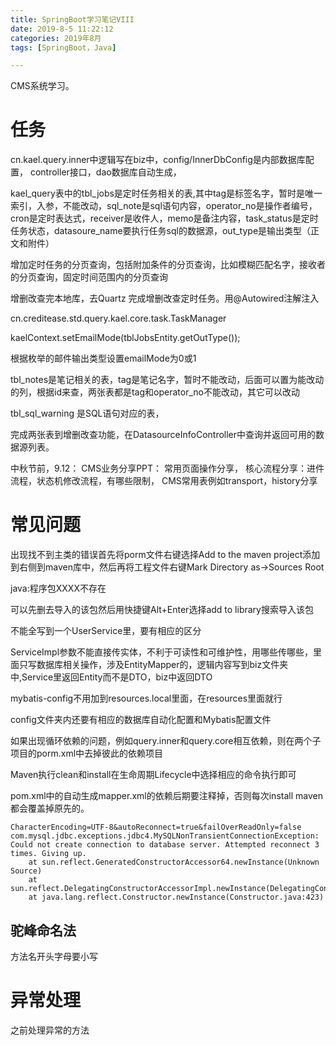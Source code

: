 ```yaml
---
title: SpringBoot学习笔记VIII
date: 2019-8-5 11:22:12
categories: 2019年8月
tags: [SpringBoot，Java]

---
```


CMS系统学习。

<!-- more -->
# 任务
cn.kael.query.inner中逻辑写在biz中，config/InnerDbConfig是内部数据库配置，
controller接口，dao数据库自动生成，


kael_query表中的tbl_jobs是定时任务相关的表,其中tag是标签名字，暂时是唯一索引，入参，不能改动，sql_note是sql语句内容，operator_no是操作者编号，cron是定时表达式，receiver是收件人，memo是备注内容，task_status是定时任务状态，datasoure_name要执行任务sql的数据源，out_type是输出类型（正文和附件）

增加定时任务的分页查询，包括附加条件的分页查询，比如模糊匹配名字，接收者的分页查询，固定时间范围内的分页查询

增删改查完本地库，去Quartz 完成增删改查定时任务。用@Autowired注解注入

cn.creditease.std.query.kael.core.task.TaskManager

kaelContext.setEmailMode(tblJobsEntity.getOutType());

根据枚举的邮件输出类型设置emailMode为0或1

tbl_notes是笔记相关的表，tag是笔记名字，暂时不能改动，后面可以置为能改动的列，根据id来查，两张表都是tag和operator_no不能改动，其它可以改动

tbl_sql_warning 是SQL语句对应的表，

完成两张表到增删改查功能，在DatasourceInfoController中查询并返回可用的数据源列表。

中秋节前，9.12：
CMS业务分享PPT：
常用页面操作分享，
核心流程分享：进件流程，状态机修改流程，有哪些限制，
CMS常用表例如transport，history分享

# 常见问题
出现找不到主类的错误首先将porm文件右键选择Add to the maven project添加到右侧到maven库中，然后再将工程文件右键Mark Directory as->Sources Root

java:程序包XXXX不存在

可以先删去导入的该包然后用快捷键Alt+Enter选择add to library搜索导入该包


不能全写到一个UserService里，要有相应的区分

ServiceImpl参数不能直接传实体，不利于可读性和可维护性，用哪些传哪些，里面只写数据库相关操作，涉及EntityMapper的，逻辑内容写到biz文件夹中,Service里返回Entity而不是DTO，biz中返回DTO

mybatis-config不用加到resources.local里面，在resources里面就行

config文件夹内还要有相应的数据库自动化配置和Mybatis配置文件

如果出现循环依赖的问题，例如query.inner和query.core相互依赖，则在两个子项目的porm.xml中去掉彼此的依赖项目

Maven执行clean和install在生命周期Lifecycle中选择相应的命令执行即可

pom.xml中的自动生成mapper.xml的依赖后期要注释掉，否则每次install maven都会覆盖掉原先的。

    CharacterEncoding=UTF-8&autoReconnect=true&failOverReadOnly=false
    com.mysql.jdbc.exceptions.jdbc4.MySQLNonTransientConnectionException: Could not create connection to database server. Attempted reconnect 3 times. Giving up.
    	at sun.reflect.GeneratedConstructorAccessor64.newInstance(Unknown Source)
    	at sun.reflect.DelegatingConstructorAccessorImpl.newInstance(DelegatingConstructorAccessorImpl.java:45)
    	at java.lang.reflect.Constructor.newInstance(Constructor.java:423)


## 驼峰命名法
方法名开头字母要小写

# 异常处理

之前处理异常的方法
